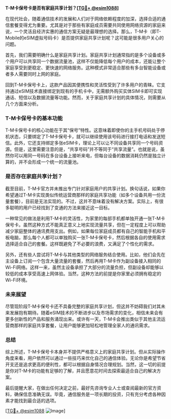 **T-M卡保号卡是否有家庭共享计划？[[TG💪+ @esim1088](https://t.me/s/esim1088)]**

在现代社会，随着通信技术的发展和人们对于网络依赖程度的加深，选择合适的通信套餐变得尤为重要。尤其是对于那些有家庭成员需要共同使用网络资源的家庭来说，一个灵活且经济实惠的通信方案无疑是最理想的选择。那么，T-M卡（即T-Mobile的eSIM虚拟号码卡）是否提供家庭共享计划呢？这可能是很多用户关心的问题。

首先，我们需要明确什么是家庭共享计划。家庭共享计划通常指的是多个设备或多个用户可以共享同一个数据流量池，这样不仅能降低每个用户的成本，还能让整个家庭享受到更稳定、更快速的网络服务。这种模式非常适合那些有多台智能设备或者多人需要同时上网的家庭。

回到T-M卡保号卡上，这款产品因其便携性和灵活性受到了许多用户的青睐。它支持通过eSIM技术直接绑定到现有的手机卡中，无需额外购买实体SIM卡即可实现通话、短信以及数据流量等功能。然而，关于家庭共享计划的具体情况，则需要从几个方面来分析。

### T-M卡保号卡的基本功能

T-M卡保号卡的核心功能在于其“保号”特性。这意味着即使你的主手机号码处于停机状态，只要绑定了T-M卡保号卡，就可以继续使用该号码进行接打电话和发送短信。此外，它还支持绑定多张eSIM卡，理论上可以让不同设备共享同一个号码资源。但是，这里需要注意的是，“共享号码”并不等同于“共享流量”。也就是说，虽然你可以用同一号码在多台设备上接听来电，但每台设备的数据消耗仍然是独立计算的，并不会形成一个统一的流量池。

### 是否存在家庭共享计划？

截至目前，T-M卡官方并未推出专门针对家庭用户的共享计划。换句话说，如果你希望通过T-M卡实现类似传统运营商那样的家庭共享功能（如多个设备共用一份流量套餐），目前是无法实现的。不过，这并不意味着没有解决方案。实际上，有很多聪明的用户已经找到了变通的方法来接近这一目标。

一种常见的做法是利用T-M卡的灵活性，为家里的每部手机都单独开通一张T-M卡保号卡。虽然这种方式不能真正意义上地实现流量共享，但在一定程度上可以帮助减少家庭整体的通讯费用支出。例如，如果每位家庭成员都有自己的智能手机和平板电脑，那么每个人都可以单独购买一张T-M卡保号卡，然后根据各自的使用需求选择适合自己的套餐。这样既避免了不必要的浪费，又满足了个性化的需求。

另外，还有些人尝试将T-M卡与其他类型的网络服务结合使用。比如，他们会先在主设备上订阅一个包含大量流量的套餐，然后再用T-M卡作为副设备接入相同的Wi-Fi网络。这样一来，虽然主设备承担了大部分的流量负担，但副设备却能够以较低的成本享受高速上网体验。当然，这种方法的前提是你家里必须拥有稳定的Wi-Fi环境。

### 未来展望

尽管现阶段T-M卡保号卡还不具备完整的家庭共享计划，但这并不妨碍我们对其未来发展抱有期待。随着eSIM技术的不断进步以及市场需求的变化，相信未来会有更多创新性的产品和服务涌现出来。或许有一天，T-M卡会推出类似于其他主流运营商那样的家庭共享套餐，让用户能够更加轻松地管理全家人的通讯需求。

### 总结

综上所述，T-M卡保号卡本身并不提供严格意义上的家庭共享计划。但从实际操作角度来看，用户依然可以通过一些技巧来优化自己的通信体验。无论你是希望节省开支还是追求更高的便利性，都可以根据自身情况合理规划。当然，这一切的前提是你对T-M卡的功能有足够的了解，并且愿意花时间去探索最适合自己的解决方案。

最后提醒大家，在做出任何决定之前，最好先咨询专业人士或查阅最新的官方资料，确保信息准确无误。毕竟，通信服务是一项长期的投资，只有充分考虑各种因素才能找到最合适的选项。

[[TG💪+ @esim1088](https://t.me/s/esim1088) ![Image](https://i.postimg.cc/4NQfJmqS/Snipaste-2025-05-13-00-14-12.png)]